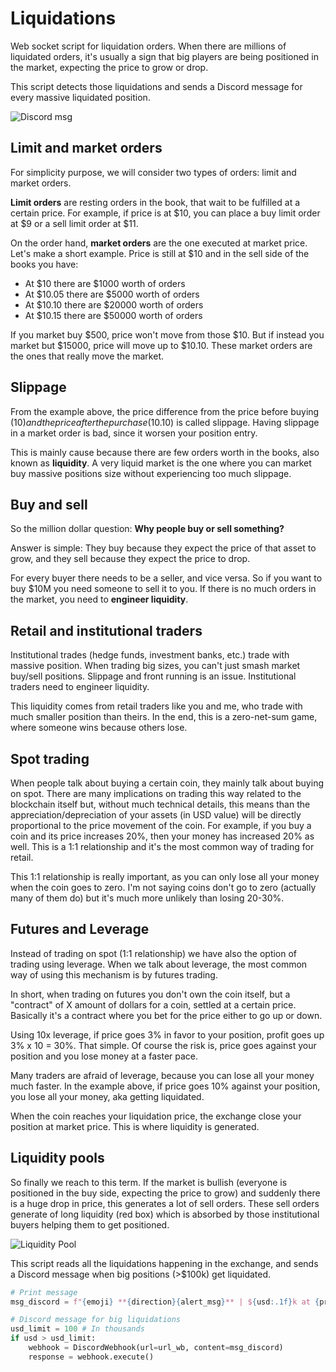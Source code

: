 # Liquidations

Web socket script for liquidation orders. When there are millions of liquidated orders, it's usually a sign that big players are being positioned in the market, expecting the price to grow or drop.

This script detects those liquidations and sends a Discord message for every massive liquidated position.

![Discord msg](https://raw.githubusercontent.com/darroyolpz/Liquidations/master/img/discord.jpg)

## Limit and market orders

For simplicity purpose, we will consider two types of orders: limit and market orders.

**Limit orders** are resting orders in the book, that wait to be fulfilled at a certain price. For example, if price is at $10, you can place a buy limit order at $9 or a sell limit order at $11.

On the order hand, **market orders** are the one executed at market price. Let's make a short example. Price is still at $10 and in the sell side of the books you have:

- At $10 there are $1000 worth of orders
- At $10.05 there are $5000 worth of orders
- At $10.10 there are $20000 worth of orders
- At $10.15 there are $50000 worth of orders

If you market buy $500, price won't move from those $10. But if instead you market but $15000, price will move up to $10.10. These market orders are the ones that really move the market.

## Slippage

From the example above, the price difference from the price before buying ($10) and the price after the purchase ($10.10) is called slippage. Having slippage in a market order is bad, since it worsen your position entry.

This is mainly cause because there are few orders worth in the books, also known as **liquidity**. A very liquid market is the one where you can market buy massive positions size without experiencing too much slippage.

## Buy and sell

So the million dollar question: **Why people buy or sell something?**

Answer is simple: They buy because they expect the price of that asset to grow, and they sell because they expect the price to drop.

For every buyer there needs to be a seller, and vice versa. So if you want to buy $10M you need someone to sell it to you. If there is no much orders in the market, you need to **engineer liquidity**.


## Retail and institutional traders

Institutional trades (hedge funds, investment banks, etc.) trade with massive position. When trading big sizes, you can't just smash market buy/sell positions. Slippage and front running is an issue. Institutional traders need to engineer liquidity.

This liquidity comes from retail traders like you and me, who trade with much smaller position than theirs. In the end, this is a zero-net-sum game, where someone wins because others lose.

## Spot trading

When people talk about buying a certain coin, they mainly talk about buying on spot. There are many implications on trading this way related to the blockchain itself but, without much technical details, this means than the appreciation/depreciation of your assets (in USD value) will be directly proportional to the price movement of the coin. For example, if you buy a coin and its price increases 20%, then your money has increased 20% as well. This is a 1:1 relationship and it's the most common way of trading for retail.

This 1:1 relationship is really important, as you can only lose all your money when the coin goes to zero. I'm not saying coins don't go to zero (actually many of them do) but it's much more unlikely than losing 20-30%.

## Futures and Leverage

Instead of trading on spot (1:1 relationship) we have also the option of trading using leverage. When we talk about leverage, the most common way of using this mechanism is by futures trading.

In short, when trading on futures you don't own the coin itself, but a "contract" of X amount of dollars for a coin, settled at a certain price. Basically it's a contract where you bet for the price either to go up or down.

Using 10x leverage, if price goes 3% in favor to your position, profit goes up 3% x 10 = 30%. That simple. Of course the risk is, price goes against your position and you lose money at a faster pace.

Many traders are afraid of leverage, because you can lose all your money much faster. In the example above, if price goes 10% against your position, you lose all your money, aka getting liquidated.

When the coin reaches your liquidation price, the exchange close your position at market price. This is where liquidity is generated.

## Liquidity pools

So finally we reach to this term. If the market is bullish (everyone is positioned in the buy side, expecting the price to grow) and suddenly there is a huge drop in price, this generates a lot of sell orders. These sell orders generate of long liquidity (red box) which is absorbed by those institutional buyers helping them to get positioned.

![Liquidity Pool](https://raw.githubusercontent.com/darroyolpz/Liquidations/master/img/liquidity_pool.jpg)

This script reads all the liquidations happening in the exchange, and sends a Discord message when big positions (>$100k) get liquidated.

```python
# Print message
msg_discord = f"{emoji} **{direction}{alert_msg}** | ${usd:.1f}k at {price:.0f} | {funding:.3f}% {ending}"

# Discord message for big liquidations
usd_limit = 100 # In thousands
if usd > usd_limit:
	webhook = DiscordWebhook(url=url_wb, content=msg_discord)
	response = webhook.execute()
```